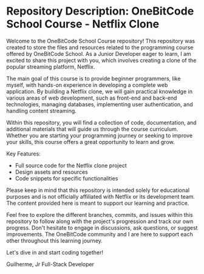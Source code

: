 # Repository Description: OneBitCode School Course - Netflix Clone

Welcome to the OneBitCode School Course repository! This repository was created to store the files and resources related to the programming course offered by OneBitCode School.
As a Junior Developer eager to learn, I am excited to share this project with you, which involves creating a clone of the popular streaming platform, Netflix.

The main goal of this course is to provide beginner programmers, like myself, with hands-on experience in developing a complete web application.
By building a Netflix clone, we will gain practical knowledge in various areas of web development, such as front-end and back-end technologies, managing databases, implementing user authentication, and handling content streaming.

Within this repository, you will find a collection of code, documentation, and additional materials that will guide us through the course curriculum.
Whether you are starting your programming journey or seeking to improve your skills, this course offers a great opportunity to learn and grow.

Key Features:

- Full source code for the Netflix clone project
- Design assets and resources
- Code snippets for specific functionalities

Please keep in mind that this repository is intended solely for educational purposes and is not officially affiliated with Netflix or its development team.
The content provided here is meant to support our learning and practice.

Feel free to explore the different branches, commits, and issues within this repository to follow along with the project's progression and track our own progress.
Don't hesitate to engage in discussions, ask questions, or suggest improvements. The OneBitCode community and I are here to support each other throughout this learning journey.

Let's dive in and start coding together!

Guilherme,
Jr Full-Stack Developer
